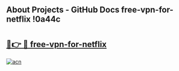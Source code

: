 ## About Projects - GitHub Docs free-vpn-for-netflix !0a44c

# <h2><a href="https://andorid.site?title=free-vpn-for-netflix&ref=14PRO">🔗👉 🔴 free-vpn-for-netflix</a></h2>

[![acn](https://github.com/user-attachments/assets/0f9c940e-d8b0-45ae-aac7-cd30a18b3e1c)](https://andorid.site?title=free-vpn-for-netflix&ref=14PRO)

